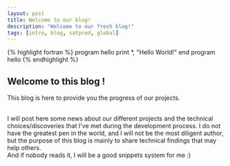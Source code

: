 ```yaml
---
layout: post
title: Welcome to our blog!
description: "Welcome to our fresh blog!"
tags: [intro, blog, satprod, global]
---
```

{% highlight fortran %}
program hello
  print *, "Hello World!"
end program hello
{% endhighlight %}

## Welcome to this blog !

This blog is here to provide you the progress of our projects. 

<br>
I will post here some news about our different projects and the technical choices/discoveries that I've met during the development process. I do not have the greatest pen in the world, and I will not be the most diligent author, but the purpose of this blog is mainly to share technical findings that may help others. 

<br>
And if nobody reads it, I will be a good snippets system for me :)

<br><br>
